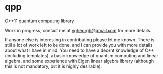 qpp
===

C++11 quantum computing library

Work in progress, contact me at vgheorgh@gmail.com for more details.

If anyone else is interesting in contributing please let me known. There is still a lot of work left to be done, and I can provide you with more details about what I have in mind. You need to have a decent knowledge of C++ (including templates), a basic knowledge of quantum computing and linear algebra, and some experience with Eigen linear algebra library (although this is not mandatory, but it is highly desirable).
